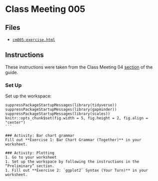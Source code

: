 # Class Meeting 005

## Files
* [`cm005-exercise.html`](https://dy-lin.github.io/STAT545-participation/cm005/cm005-exercise.html)

## Instructions
These instructions were taken from the Class Meeting 04 [section](https://stat545guidebook.netlify.com/intro-to-plotting-with-ggplot2-part-i.html) of the guide.

### Set Up
Set up the workspace:
````
suppressPackageStartupMessages(library(tidyverse))
suppressPackageStartupMessages(library(gapminder))
suppressPackageStartupMessages(library(scales))
knitr::opts_chunk$set(fig.width = 5, fig.height = 2, fig.align = "center")
```

### Activity: Bar chart grammar
Fill out **Exercise 1: Bar Chart Grammar (Together)** in your worksheet.

### Activity: Plotting
1. Go to your worksheet
1. Set up the workspace by following the instructions in the “Preliminary” section.
1. Fill out **Exercise 2: `ggplot2` Syntax (Your Turn)** in your worksheet.
